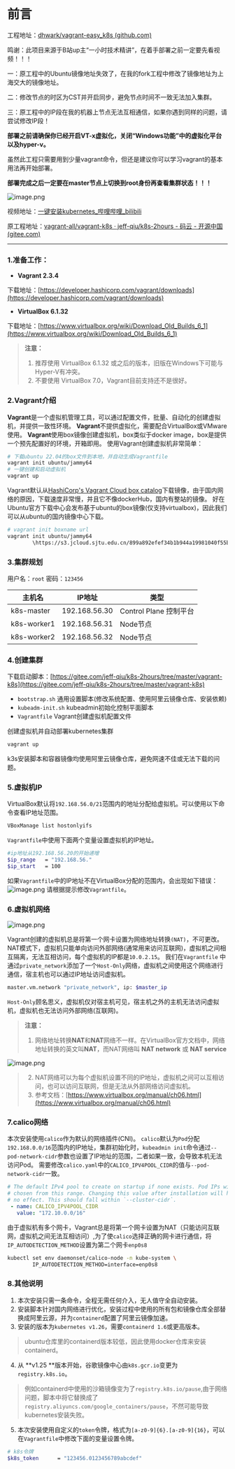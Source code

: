 # 前言

工程地址：[dhwark/vagrant-easy_k8s (github.com)](https://github.com/dhwark/vagrant-easy_k8s)

鸣谢：此项目来源于B站up主“一小时技术精讲”，在着手部署之前一定要先看视频！！！

一：原工程中的Ubuntu镜像地址失效了，在我的fork工程中修改了镜像地址为上海交大的镜像地址。

二：修改节点的时区为CST并开启同步，避免节点时间不一致无法加入集群。

三：原工程中的IP段在我的机器上节点无法互相通信，如果你遇到同样的问题，请尝试修改IP段！

**部署之前请确保你已经开启VT-x虚拟化，关闭“Windows功能”中的虚拟化平台以及hyper-v。**

虽然此工程只需要用到少量vagrant命令，但还是建议你可以学习vagrant的基本用法再开始部署。

**部署完成之后一定要在master节点上切换到root身份再查看集群状态！！！**

![image.png](picture/kubectl_get_nodes.png)

视频地址：[一键安装kubernetes_哔哩哔哩_bilibili](https://www.bilibili.com/video/BV15P411F7Qv?p=1)

原工程地址：[vagrant-all/vagrant-k8s · jeff-qiu/k8s-2hours - 码云 - 开源中国 (gitee.com)](https://gitee.com/jeff-qiu/k8s-2hours/tree/master/vagrant-all/vagrant-k8s)

--------------------------------------------------------------------------------
### 1.准备工作：

- **Vagrant 2.3.4**

下载地址：[https://developer.hashicorp.com/vagrant/downloads](https://developer.hashicorp.com/vagrant/downloads)

- **VirtualBox 6.1.32**

下载地址：[https://www.virtualbox.org/wiki/Download_Old_Builds_6_1](https://www.virtualbox.org/wiki/Download_Old_Builds_6_1)

> **注意：**
> 
> 1. 推荐使用 VirtualBox 6.1.32 或之后的版本，旧版在Windows下可能与Hyper-V有冲突。
> 2. 不要使用 VirtualBox 7.0，Vagrant目前支持还不是很好。

### 2.Vagrant介绍

**Vagrant**是一个虚拟机管理工具，可以通过配置文件，批量、自动化的创建虚拟机，并提供一致性环境。
**Vagrant**不提供虚拟化，需要配合VirtualBox或VMware使用。
**Vagrant**使用box镜像创建虚拟机，box类似于docker image，box是提供一个预先配置好的环境，开箱即用。
使用Vagrant创建虚拟机非常简单：

```bash
# 下载ubuntu 22.04的box文件到本地，并自动生成Vagrantfile
vagrant init ubuntu/jammy64
# 一键创建和启动虚拟机
vagrant up
```

Vagrant默认从[HashiCorp's Vagrant Cloud box catalog](https://vagrantcloud.com/boxes/search)下载镜像，由于国内网络的原因，下载速度非常慢，并且它不像dockerHub，国内有整站的镜像。
好在Ubuntu官方下载中心会发布基于ubuntu的box镜像(仅支持virtualbox)，因此我们可以从ubuntu的国内镜像中心下载。

```bash
# vagrant init boxname url
vagrant init ubuntu/jammy64 
        \https://s3.jcloud.sjtu.edu.cn/899a892efef34b1b944a19981040f55b-oss01/rsync/ubuntu-cloud-images/2675059070fdea94648b15eb4f302d8771fe0fac
```

### 3.集群规划

用户名：`root`   密码：`123456`

| **主机名**  | **IP地址**    | **类型**               |
| ----------- | ------------- | ---------------------- |
| k8s-master  | 192.168.56.30 | Control Plane 控制平台 |
| k8s-worker1 | 192.168.56.31 | Node节点               |
| k8s-worker2 | 192.168.56.32 | Node节点               |

### 4.创建集群

下载启动脚本：[https://gitee.com/jeff-qiu/k8s-2hours/tree/master/vagrant-k8s](https://gitee.com/jeff-qiu/k8s-2hours/tree/master/vagrant-k8s)

- `bootstrap.sh`    通用设置脚本(修改系统配置、使用阿里云镜像仓库、安装依赖)
- `kubeadm-init.sh`  kubeadmin初始化控制平面脚本
- `Vagrantfile`  Vagrant创建虚拟机配置文件

创建虚拟机并自动部署kubernetes集群

```bash
vagrant up
```

k3s安装脚本和容器镜像均使用阿里云镜像仓库，避免网速不佳或无法下载的问题。

### 5.虚拟机IP

VirtualBox默认将`192.168.56.0/21`范围内的地址分配给虚拟机。可以使用以下命令查看IP地址范围。

```bash
VBoxManage list hostonlyifs
```

`Vagrantfile`中使用下面两个变量设置虚拟机的IP地址。

```bash
#ip地址从192.168.56.20的开始递增
$ip_range   = "192.168.56."
$ip_start   = 100
```

如果`Vagrantfile`中的IP地址不在VirtualBox分配的范围内，会出现如下错误：
![image.png](picture/vagrant-ip-range.png)
请根据提示修改`Vagrantfile`。

### 6.虚拟机网络

![image.png](picture/vagrant-network.png)

Vagrant创建的虚拟机总是将第一个网卡设置为网络地址转换`(NAT)`，不可更改。
NAT模式下，虚拟机只能单向访问外部网络(通常用来访问互联网)，虚拟机之间相互隔离，无法互相访问，每个虚拟机的IP都是`10.0.2.15`。
我们在`Vagrantfile` 中通过`private_network`添加了一个`Host-Only`网络，虚拟机之间使用这个网络进行通信，宿主机也可以通过IP地址访问虚拟机。

```bash
master.vm.network "private_network", ip: $master_ip
```

`Host-Only`顾名思义，虚拟机仅对宿主机可见，宿主机之外的主机无法访问虚拟机，虚拟机也无法访问外部网络(互联网)。

> **注意：**
> 
> 1. 网络地址转换**NAT**和**NAT**网络不一样。在VirtualBox官方文档中，网络地址转换的英文叫**NAT**，而NAT网络叫 **NAT network** 或 **NAT service**

![image.png](picture/vagrant-virtualbox-net.png)

> 2. NAT网络可以为每个虚拟机设置不同的IP地址，虚拟机之间可以互相访问，也可以访问互联网，但是无法从外部网络访问虚拟机。
> 3. 参考文档：[https://www.virtualbox.org/manual/ch06.html](https://www.virtualbox.org/manual/ch06.html)

### 7.calico网络

本次安装使用`calico`作为默认的网络插件(CNI)。
`calico`默认为`Pod`分配`192.168.0.0/16`范围内的IP地址，集群初始化时，`kubeadmin init`命令通过`--pod-network-cidr`参数也设置了IP地址的范围，二者如果一致，会导致本机无法访问Pod。
需要修改`calico.yaml`中的`CALICO_IPV4POOL_CIDR`的值与`--pod-network-cidr`一致。

```yaml
# The default IPv4 pool to create on startup if none exists. Pod IPs will be
# chosen from this range. Changing this value after installation will have
# no effect. This should fall within `--cluster-cidr`.
 - name: CALICO_IPV4POOL_CIDR
   value: "172.10.0.0/16"
```

由于虚拟机有多个网卡，Vagrant总是将第一个网卡设置为NAT（只能访问互联网，虚拟机之间无法互相访问）,为了使`calico`选择正确的网卡进行通信，将`IP_AUTODETECTION_METHOD`设置为第二个网卡`enp0s8`

```bash
kubectl set env daemonset/calico-node -n kube-system \
        IP_AUTODETECTION_METHOD=interface=enp0s8
```

### 8.其他说明

1. 本次安装只需一条命令，全程无需任何介入，无人值守全自动安装。
2. 安装脚本针对国内网络进行优化，安装过程中使用的所有包和镜像仓库全部替换成阿里云源，并为`containerd`配置了阿里云镜像加速。
3. 安装的版本为`kubernetes v1.26`，需要`containerd 1.6`或更高版本。

> ubuntu仓库里的containerd版本较低，因此使用docker仓库来安装containerd。

4. 从 **v1.25 **版本开始，谷歌镜像中心由`k8s.gcr.io`变更为`registry.k8s.io`。

> 例如containerd中使用的沙箱镜像变为了`registry.k8s.io/pause`,由于网络问题，脚本中将它替换成了`registry.aliyuncs.com/google_containers/pause`，不然可能导致kubernetes安装失败。

5. 本次安装使用自定义的`token`令牌，格式为`[a-z0-9]{6}.[a-z0-9]{16}`，可以在`Vagrantfile`中修改下面的变量设置令牌。

```bash
# k8s令牌
$k8s_token      = "123456.0123456789abcdef"
```

